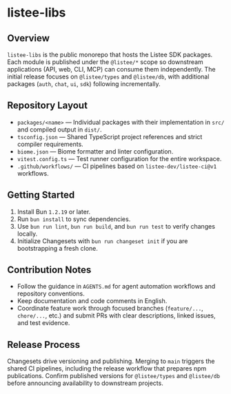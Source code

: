 # listee-libs

## Overview
`listee-libs` is the public monorepo that hosts the Listee SDK packages. Each module is published under the `@listee/*` scope so downstream applications (API, web, CLI, MCP) can consume them independently. The initial release focuses on `@listee/types` and `@listee/db`, with additional packages (`auth`, `chat`, `ui`, `sdk`) following incrementally.

## Repository Layout
- `packages/<name>` — Individual packages with their implementation in `src/` and compiled output in `dist/`.
- `tsconfig.json` — Shared TypeScript project references and strict compiler requirements.
- `biome.json` — Biome formatter and linter configuration.
- `vitest.config.ts` — Test runner configuration for the entire workspace.
- `.github/workflows/` — CI pipelines based on `listee-dev/listee-ci@v1` workflows.

## Getting Started
1. Install Bun `1.2.19` or later.
2. Run `bun install` to sync dependencies.
3. Use `bun run lint`, `bun run build`, and `bun run test` to verify changes locally.
4. Initialize Changesets with `bun run changeset init` if you are bootstrapping a fresh clone.

## Contribution Notes
- Follow the guidance in `AGENTS.md` for agent automation workflows and repository conventions.
- Keep documentation and code comments in English.
- Coordinate feature work through focused branches (`feature/...`, `chore/...`, etc.) and submit PRs with clear descriptions, linked issues, and test evidence.

## Release Process
Changesets drive versioning and publishing. Merging to `main` triggers the shared CI pipelines, including the release workflow that prepares npm publications. Confirm published versions for `@listee/types` and `@listee/db` before announcing availability to downstream projects.
